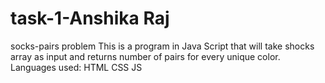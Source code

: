 # task-1-Anshika Raj
socks-pairs problem
This is a program in Java Script that will take shocks array as input and returns number of pairs for every unique color. 
Languages used:
HTML
CSS
JS

